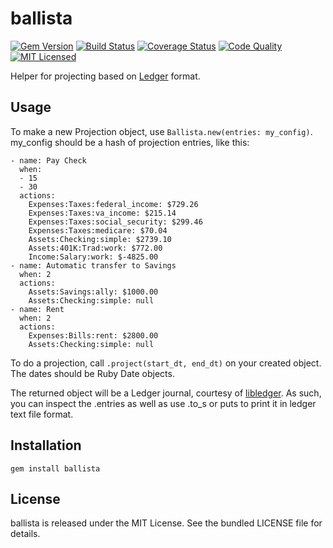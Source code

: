ballista
=========

[![Gem Version](https://img.shields.io/gem/v/ballista.svg)](https://rubygems.org/gems/ballista)
[![Build Status](https://img.shields.io/circleci/project/akerl/ballista/master.svg)](https://circleci.com/gh/akerl/ballista)
[![Coverage Status](https://img.shields.io/codecov/c/github/akerl/ballista.svg)](https://codecov.io/github/akerl/ballista)
[![Code Quality](https://img.shields.io/codacy/c9caebd934f04ca699d1f02fac6dcf22.svg)](https://www.codacy.com/app/akerl/ballista)
[![MIT Licensed](https://img.shields.io/badge/license-MIT-green.svg)](https://tldrlegal.com/license/mit-license)

Helper for projecting based on [Ledger](http://www.ledger-cli.org/) format.

## Usage

To make a new Projection object, use `Ballista.new(entries: my_config)`. my_config should be a hash of projection entries, like this:

```
- name: Pay Check
  when:
  - 15
  - 30
  actions:
    Expenses:Taxes:federal_income: $729.26
    Expenses:Taxes:va_income: $215.14
    Expenses:Taxes:social_security: $299.46
    Expenses:Taxes:medicare: $70.04
    Assets:Checking:simple: $2739.10
    Assets:401K:Trad:work: $772.00
    Income:Salary:work: $-4825.00
- name: Automatic transfer to Savings
  when: 2
  actions:
    Assets:Savings:ally: $1000.00
    Assets:Checking:simple: null
- name: Rent
  when: 2
  actions:
    Expenses:Bills:rent: $2800.00
    Assets:Checking:simple: null
```

To do a projection, call `.project(start_dt, end_dt)` on your created object. The dates should be Ruby Date objects.

The returned object will be a Ledger journal, courtesy of [libledger](https://github.com/akerl/libledger). As such, you can inspect the .entries as well as use .to_s or puts to print it in ledger text file format.

## Installation

    gem install ballista

## License

ballista is released under the MIT License. See the bundled LICENSE file for details.

